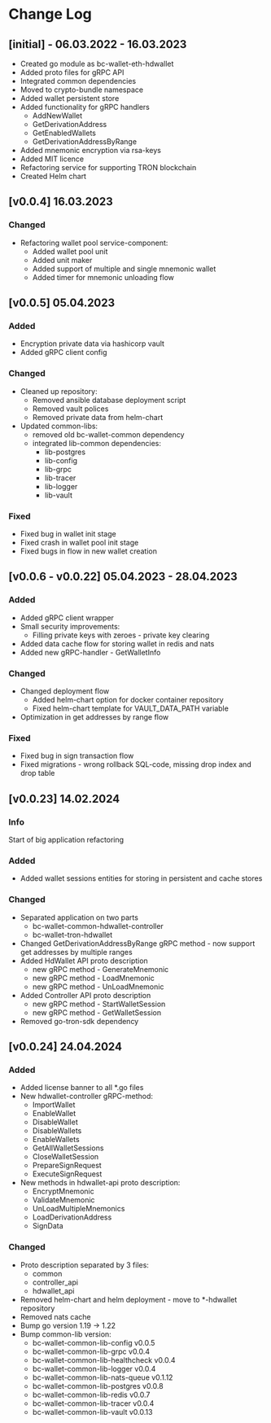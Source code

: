 # Change Log

## [initial] - 06.03.2022 - 16.03.2023
* Created go module as bc-wallet-eth-hdwallet
* Added proto files for gRPC API
* Integrated common dependencies
* Moved to crypto-bundle namespace
* Added wallet persistent store
* Added functionality for gRPC handlers
  * AddNewWallet
  * GetDerivationAddress
  * GetEnabledWallets
  * GetDerivationAddressByRange
* Added mnemonic encryption via rsa-keys
* Added MIT licence
* Refactoring service for supporting TRON blockchain
* Created Helm chart

## [v0.0.4] 16.03.2023
### Changed
* Refactoring wallet pool service-component:
  * Added wallet pool unit
  * Added unit maker 
  * Added support of multiple and single mnemonic wallet
  * Added timer for mnemonic unloading flow

## [v0.0.5] 05.04.2023
### Added
* Encryption private data via hashicorp vault
* Added gRPC client config 
### Changed
* Cleaned up repository:
  * Removed ansible database deployment script
  * Removed vault polices
  * Removed private data from helm-chart
* Updated common-libs:
  * removed old bc-wallet-common dependency
  * integrated lib-common dependencies:
    * lib-postgres
    * lib-config
    * lib-grpc
    * lib-tracer
    * lib-logger
    * lib-vault
### Fixed
* Fixed bug in wallet init stage
* Fixed crash in wallet pool init stage
* Fixed bugs in flow in new wallet creation

## [v0.0.6 - v0.0.22] 05.04.2023 - 28.04.2023
### Added
* Added gRPC client wrapper 
* Small security improvements:
  * Filling private keys with zeroes - private key clearing
* Added data cache flow for storing wallet in redis and nats 
* Added new gRPC-handler - GetWalletInfo
### Changed
* Changed deployment flow
  * Added helm-chart option for docker container repository  
  * Fixed helm-chart template for VAULT_DATA_PATH variable
* Optimization in get addresses by range flow
### Fixed
* Fixed bug in sign transaction flow
* Fixed migrations - wrong rollback SQL-code, missing drop index and drop table

## [v0.0.23] 14.02.2024
### Info 
Start of big application refactoring
### Added
* Added wallet sessions entities for storing in persistent and cache stores
### Changed
* Separated application on two parts
  * bc-wallet-common-hdwallet-controller
  * bc-wallet-tron-hdwallet
* Changed GetDerivationAddressByRange gRPC method - now support get addresses by multiple ranges
* Added HdWallet API proto description
  * new gRPC method - GenerateMnemonic
  * new gRPC method - LoadMnemonic
  * new gRPC method - UnLoadMnemonic
* Added Controller API proto description
  * new gRPC method - StartWalletSession
  * new gRPC method - GetWalletSession
* Removed go-tron-sdk dependency

## [v0.0.24] 24.04.2024
### Added
* Added license banner to all *.go files
* New hdwallet-controller gRPC-method:
  * ImportWallet
  * EnableWallet
  * DisableWallet
  * DisableWallets
  * EnableWallets
  * GetAllWalletSessions
  * CloseWalletSession
  * PrepareSignRequest
  * ExecuteSignRequest
* New methods in hdwallet-api proto description:
  * EncryptMnemonic
  * ValidateMnemonic
  * UnLoadMultipleMnemonics
  * LoadDerivationAddress
  * SignData
### Changed
* Proto description separated by 3 files:
  * common
  * controller_api
  * hdwallet_api
* Removed helm-chart and helm deployment - move to *-hdwallet repository
* Removed nats cache
* Bump go version 1.19 -> 1.22
* Bump common-lib version:
  * bc-wallet-common-lib-config v0.0.5
  * bc-wallet-common-lib-grpc v0.0.4
  * bc-wallet-common-lib-healthcheck v0.0.4
  * bc-wallet-common-lib-logger v0.0.4
  * bc-wallet-common-lib-nats-queue v0.1.12
  * bc-wallet-common-lib-postgres v0.0.8
  * bc-wallet-common-lib-redis v0.0.7
  * bc-wallet-common-lib-tracer v0.0.4
  * bc-wallet-common-lib-vault v0.0.13
